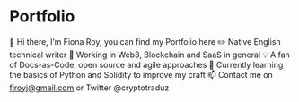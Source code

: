 # Portfolio
👋 Hi there, I’m Fiona Roy, you can find my Portfolio here
✏️ Native English technical writer
🚀 Working in Web3, Blockchain and SaaS in general
💡 A fan of Docs-as-Code, open source and agile approaches
🌱 Currently learning the basics of Python and Solidity to improve my craft
📫 Contact me on firoyj@gmail.com or Twitter @cryptotraduz
